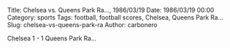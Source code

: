 Title: Chelsea vs. Queens Park Ra…, 1986/03/19
Date: 1986/03/19 00:00
Category: sports
Tags: football, football scores, Chelsea, Queens Park Ra…
Slug: chelsea-vs-queens-park-ra
Author: carbonero


Chelsea 1 - 1 Queens Park Ra…
